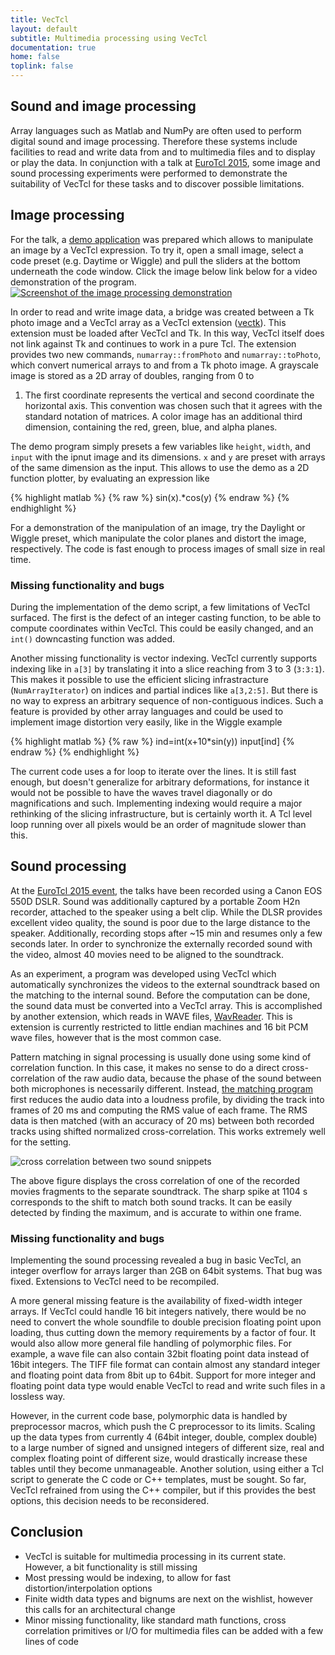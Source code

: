 ```yaml
---
title: VecTcl
layout: default
subtitle: Multimedia processing using VecTcl
documentation: true
home: false
toplink: false
---
```



## Sound and image processing

Array languages such as Matlab and NumPy are often used to perform digital sound
and image processing. Therefore these systems include facilities to read and
write data from and to multimedia files and to display or play the data. In
conjunction with a talk at [EuroTcl 2015](http://www.eurotcl.tcl3d.org/), 
some image and sound processing experiments
were performed to demonstrate the suitability of VecTcl for these tasks and to
discover possible limitations.

## Image processing 
For the talk, a [demo application](https://github.com/auriocus/VecTcl/blob/master/demo/vectcl2015demo.tcl) was prepared
which allows to manipulate an image by a VecTcl expression. To try it, open a
small image, select a code preset (e.g. Daytime or Wiggle) and pull the sliders
at the bottom underneath the code window. Click the image below link below for a video
demonstration of the program.
[![Screenshot of the image processing demonstration]({{site.baseurl}}/images/EuroTcl_2015_image_processing_demo.png)](http://youtu.be/88J0tVFE_ic)

In order to read and write image data, a bridge was created between a Tk photo image and a VecTcl
array as a VecTcl extension
([vectk](https://github.com/auriocus/VecTcl/blob/master/TkBridge/)). This
extension must be loaded after VecTcl and Tk. In this
way, VecTcl itself does not link against Tk and continues to work in a pure Tcl.
The extension provides two new commands, `numarray::fromPhoto` and
`numarray::toPhoto`, which convert numerical arrays to and from a Tk photo
image. A grayscale image is stored as a 2D array of doubles, ranging from 0 to
1. The first coordinate represents the vertical and second coordinate the
horizontal axis. This convention was chosen such that it agrees with the
standard notation of matrices. A color image has an additional third dimension,
containing the red, green, blue, and alpha planes.

The demo program simply presets a few variables like `height`, `width`, and
`input` with the ipnut image and its dimensions. `x` and `y` are preset with
arrays of the same dimension as the input. This allows to use the demo as a 2D
function plotter, by evaluating an expression like

{% highlight matlab %}
{% raw %}
	sin(x).*cos(y)
{% endraw %}
{% endhighlight %}

For a demonstration of the manipulation of an image, try the Daylight or Wiggle
preset, which manipulate the color planes and distort the image, respectively.
The code is fast enough to process images of small size in real time. 

### Missing functionality and bugs

During the implementation of the demo script, a few limitations of VecTcl
surfaced. The first is the defect of an integer casting function, to be able to
compute coordinates within VecTcl. This could be easily changed, and an `int()`
downcasting function was added.

Another missing functionality is vector indexing. VecTcl currently supports
indexing like in `a[3]` by translating it into a slice reaching from 3 to 3
(`3:3:1`). This makes it possible to use the efficient slicing infrastracture
(`NumArrayIterator`) on indices and partial indices like `a[3,2:5]`. But there is
no way to express an arbitrary sequence of non-contiguous indices. Such a
feature is provided by other array languages and could be used to implement
image distortion very easily, like in the Wiggle example

{% highlight matlab %}
{% raw %}
	ind=int(x+10*sin(y))
	input[ind]
{% endraw %}
{% endhighlight %}

The current code uses a for loop to iterate over the lines. It is still fast
enough, but doesn't generalize for arbitrary deformations, for instance it
would not be possible to have the waves travel diagonally or do magnifications
and such. Implementing indexing would require a major rethinking of the slicing
infrastructure, but is certainly worth it. A Tcl level loop running over all
pixels would be an order of magnitude slower than this. 

## Sound processing
At the [EuroTcl 2015 event](http://www.eurotcl.tcl3d.org/), the talks have been
recorded using a Canon EOS 550D DSLR. Sound was additionally captured by a
portable Zoom H2n recorder, attached to the speaker using a belt clip. While the
DLSR provides excellent video quality, the sound is poor due to the large
distance to the speaker. Additionally, recording stops after ~15 min and resumes
only a few seconds later. In order to synchronize the externally recorded sound
with the video, almost 40 movies need to be aligned to the soundtrack. 

As an experiment, a program was developed using VecTcl which automatically
synchronizes the videos to the external soundtrack based on the matching to
the internal sound. 
Before the computation can be done, the sound data must be converted into a
VecTcl array. This is accomplished by another extension, which reads in WAVE
files, [WavReader](https://github.com/auriocus/VecTcl/blob/master/WavReader/).
This is extension is currently restricted to little endian machines and 16 bit
PCM wave files, however that is the most common case.

Pattern matching in signal processing is usually done using some kind of
correlation function. In this case, it makes no sense to do a direct
cross-correlation of the raw audio data, because the phase of the sound between both microphones
is necessarily different. Instead, 
[the matching program](https://github.com/auriocus/VecTcl/blob/master/WavReader/testrun.tcl)
first reduces the audio data into a loudness profile, by dividing the track into
frames of 20 ms and computing the RMS value of each frame. The RMS data is then
matched (with an accuracy of 20 ms) between both recorded tracks using shifted
normalized cross-correlation. This works extremely well for the setting.

![cross correlation between two sound snippets]({{site.baseurl}}/images/crosscorr_sound.png)

The above figure displays the cross correlation of one of the recorded movies
fragments to the separate soundtrack. The sharp spike at 1104 s corresponds to
the shift to match both sound tracks. It can be easily detected by finding the
maximum, and is accurate to within one frame. 

### Missing functionality and bugs
Implementing the sound processing revealed a bug in basic VecTcl, an integer
overflow for arrays larger than 2GB on 64bit systems. That bug was fixed.
Extensions to VecTcl need to be recompiled. 

A more general missing feature is the availability of fixed-width integer
arrays. If VecTcl could handle 16 bit integers natively, there would be no need
to convert the whole soundfile to double precision floating point upon loading,
thus cutting down the memory requirements by a factor of four. It would also
allow more general file handling of polymorphic files. For example, a wave file
can also contain 32bit floating point data instead of 16bit integers. The TIFF
file format can contain almost any standard integer and floating point data from
8bit up to 64bit. Support for more integer and floating point data type would
enable VecTcl to read and write such files in a lossless way.

However, in the current code base, polymorphic data is handled by preprocessor
macros, which push the C preprocessor to its limits. Scaling up the data types
from currently 4 (64bit integer, double, complex double) to a large number of
signed and unsigned integers of different size, real and complex floating
point of different size, would drastically increase these tables until they
become unmanageable. Another solution, using either a Tcl script to generate the
C code or C++ templates, must be sought. So far, VecTcl refrained from using the
C++ compiler, but if this provides the best options, this decision needs to be
reconsidered.

## Conclusion
* VecTcl is suitable for multimedia processing in its current state. However, a
  bit functionality is still missing
* Most pressing would be indexing, to allow for fast distortion/interpolation
  options
* Finite width data types and bignums are next on the wishlist, however this
  calls for an architectural change
* Minor missing functionality, like standard math functions, cross correlation
  primitives or I/O for multimedia files can be added with a few lines of code
